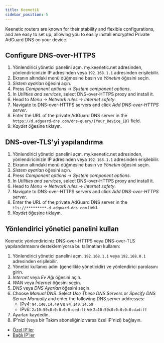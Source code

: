```yaml
---
title: Keenetik
sidebar_position: 5
---
```


Keenetic routers are known for their stability and flexible configurations, and are easy to set up, allowing you to easily install encrypted Private AdGuard DNS on your device.

## Configure DNS-over-HTTPS

1. Yönlendirici yönetici panelini açın. my.keenetic.net adresinden, yönlendiricinizin IP adresinden veya `192.168.1.1` adresinden erişilebilir.
2. Ekranın altındaki menü düğmesine basın ve _Yönetim_ öğesini seçin.
3. _Sistem ayarları_ öğesini açın.
4. Press _Component options_ → _System component options_.
5. In _Utilities and services_, select DNS-over-HTTPS proxy and install it.
6. Head to _Menu_ → _Network rules_ → _Internet safety_.
7. Navigate to DNS-over-HTTPS servers and click _Add DNS-over-HTTPS server_.
8. Enter the URL of the private AdGuard DNS server in the `https://d.adguard-dns.com/dns-query/{Your_Device_ID}` field.
9. _Kaydet_ öğesine tıklayın.

## DNS-over-TLS'yi yapılandırma

1. Yönlendirici yönetici panelini açın. my.keenetic.net adresinden, yönlendiricinizin IP adresinden veya `192.168.1.1` adresinden erişilebilir.
2. Ekranın altındaki menü düğmesine basın ve _Yönetim_ öğesini seçin.
3. _Sistem ayarları_ öğesini açın.
4. Press _Component options_ → _System component options_.
5. In _Utilities and services_, select DNS-over-HTTPS proxy and install it.
6. Head to _Menu_ → _Network rules_ → _Internet safety_.
7. Navigate to DNS-over-HTTPS servers and click _Add DNS-over-HTTPS server_.
8. Enter the URL of the private AdGuard DNS server in the `tls://*********.d.adguard-dns.com` field.
9. _Kaydet_ öğesine tıklayın.

## Yönlendirici yönetici panelini kullan

Keenetic yönlendiriciniz DNS-over-HTTPS veya DNS-over-TLS yapılandırmasını desteklemiyorsa bu talimatları kullanın:

1. Yönlendirici yönetici panelini açın. `192.168.1.1` veya `192.168.0.1` adresinden erişilebilir.
2. Yönetici kullanıcı adını (genellikle yöneticidir) ve yönlendirici parolasını girin.
3. _İnternet_ veya _Ev Ağı_ öğesini açın.
4. _WAN_ veya _İnternet_ öğesini seçin.
5. _DNS_ veya _DNS Ayarları_ öğesini seçin.
6. Choose _Manual DNS_. Select _Use These DNS Servers_ or _Specify DNS Server Manually_ and enter the following DNS server addresses:
   - IPv4: `94.140.14.49` ve `94.140.14.59`
   - IPv6: `2a10:50c0:0:0:0:0:ded:ff` ve `2a10:50c0:0:0:0:0:dad:ff`
7. Ayarları kaydedin.
8. IP'nizi (veya bir Takım aboneliğiniz varsa özel IP'nizi) bağlayın.

- [Özel IP'ler](/private-dns/connect-devices/other-options/dedicated-ip.md)
- [Bağlı IP'ler](/private-dns/connect-devices/other-options/linked-ip.md)
